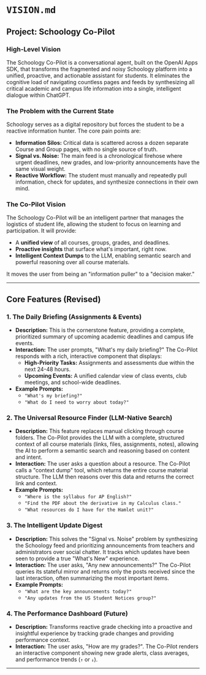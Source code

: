 # `VISION.md`

## Project: Schoology Co-Pilot

### High-Level Vision

The Schoology Co-Pilot is a conversational agent, built on the OpenAI Apps SDK, that transforms the fragmented and noisy Schoology platform into a unified, proactive, and actionable assistant for students. It eliminates the cognitive load of navigating countless pages and feeds by synthesizing all critical academic and campus life information into a single, intelligent dialogue within ChatGPT.

### The Problem with the Current State

Schoology serves as a digital repository but forces the student to be a reactive information hunter. The core pain points are:

*   **Information Silos:** Critical data is scattered across a dozen separate Course and Group pages, with no single source of truth.
*   **Signal vs. Noise:** The main feed is a chronological firehose where urgent deadlines, new grades, and low-priority announcements have the same visual weight.
*   **Reactive Workflow:** The student must manually and repeatedly pull information, check for updates, and synthesize connections in their own mind.

### The Co-Pilot Vision

The Schoology Co-Pilot will be an intelligent partner that manages the logistics of student life, allowing the student to focus on learning and participation. It will provide:

*   A **unified view** of all courses, groups, grades, and deadlines.
*   **Proactive insights** that surface what's important, right now.
*   **Intelligent Context Dumps** to the LLM, enabling semantic search and powerful reasoning over all course materials.

It moves the user from being an "information puller" to a "decision maker."

---

## Core Features (Revised)

### 1. The Daily Briefing (Assignments & Events)

*   **Description:** This is the cornerstone feature, providing a complete, prioritized summary of upcoming academic deadlines and campus life events.
*   **Interaction:** The user prompts, "What's my daily briefing?" The Co-Pilot responds with a rich, interactive component that displays:
    *   **High-Priority Tasks:** Assignments and assessments due within the next 24-48 hours.
    *   **Upcoming Events:** A unified calendar view of class events, club meetings, and school-wide deadlines.
*   **Example Prompts:**
    *   `"What's my briefing?"`
    *   `"What do I need to worry about today?"`

### 2. The Universal Resource Finder (LLM-Native Search)

*   **Description:** This feature replaces manual clicking through course folders. The Co-Pilot provides the LLM with a complete, structured context of all course materials (links, files, assignments, notes), allowing the AI to perform a semantic search and reasoning based on content and intent.
*   **Interaction:** The user asks a question about a resource. The Co-Pilot calls a "context dump" tool, which returns the entire course material structure. The LLM then reasons over this data and returns the correct link and context.
*   **Example Prompts:**
    *   `"Where is the syllabus for AP English?"`
    *   `"Find the PDF about the derivative in my Calculus class."`
    *   `"What resources do I have for the Hamlet unit?"`

### 3. The Intelligent Update Digest

*   **Description:** This solves the "Signal vs. Noise" problem by synthesizing the Schoology feed and prioritizing announcements from teachers and administrators over social chatter. It tracks which updates have been seen to provide a true "What's New" experience.
*   **Interaction:** The user asks, "Any new announcements?" The Co-Pilot queries its stateful mirror and returns only the posts received since the last interaction, often summarizing the most important items.
*   **Example Prompts:**
    *   `"What are the key announcements today?"`
    *   `"Any updates from the US Student Notices group?"`

### 4. The Performance Dashboard (Future)

*   **Description:** Transforms reactive grade checking into a proactive and insightful experience by tracking grade changes and providing performance context.
*   **Interaction:** The user asks, "How are my grades?". The Co-Pilot renders an interactive component showing new grade alerts, class averages, and performance trends (`↑` or `↓`).

---

